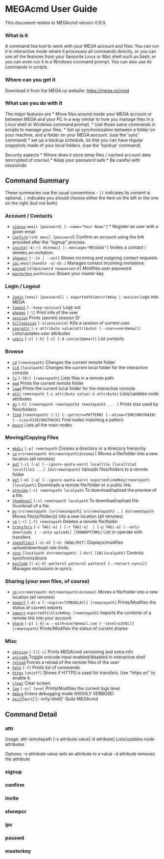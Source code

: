 # MEGAcmd User Guide

This document relates to MEGAcmd version 0.9.9.

### What is it
A command line tool to work with your MEGA account and files.  You can run it in interactive mode where it processes all commands directly, or you can use all the features from your favourite Linux or Mac shell such as bash, or you can even run it in a Windows command prompt.   You can also use its commands in scripts.

### Where can you get it  
Download it from the MEGA.nz website: https://mega.nz/cmd

### What can you do with it
The major features are
	* Move files around inside your MEGA account or between MEGA and your PC in a way similar to how you manage files in a Linux shell or Windows command prompt.
	* Use those same commands in scripts to manage your files.
	* Set up synchronization between a folder on your machine, and a folder on your MEGA account.   (use the 'sync' command)
	* set up a backup schedule, so that you can have regular snapshots made of your local folders.  (use the 'backup' command)
	
Security aspects
	* Where does it store temp files / cached account data (encrypted of course)
	* Keep your password safe
	* Be careful with sessionids

## Command Summary

These summaries use the usual conventions - `[]` indicates its content is optional,  `|` indicates you should choose either the item on the left or the one on the right (but not both)

### Account / Contacts
* [`signup`](#signup) `email [password] [--name="Your Name"]`  * Register as user with a given email
* [`confirm`](#confirm) `link email [password]`  Confirm an account using the link provided after the "signup" process.
* [`invite`](#invite)`[-d|-r] dstemail [--message="MESSAGE"]`  Invites a contact / deletes an invitation
* [`showpcr`](#showpcr) `[--in | --out]`  Shows incoming and outgoing contact requests.
* [`ipc`](#ipc) `email|handle -a|-d|-i`  Manages contact incoming invitations.
* [`passwd`](#passwd) `[oldpassword newpassword]`  Modifies user password
* [`masterkey`](#masterkey) `pathtosave`  Shows your master key.

### Login / Logout
* [`login`](#login) `[email [password]] | exportedfolderurl#key | session` Logs into MEGA
* [`logout`](#logout) `[--keep-session]` Logs out
* [`whoami`](#whoami) `[-l]` Print info of the user
* [`session`](#session) Prints (secret) session ID
* [`killsession`](#killsession) `[-a|sessionid]` Kills a session of current user.
* [`userattr`](#userattr) `[-s attribute value|attribute] [--user=user@email]` Lists/updates user attributes
* [`users`](#users) `[-s] [-h] [-n] [-d contact@email]` List contacts
	  
### Browse
* [`cd`](#cd) `[remotepath]` Changes the current remote folder
* [`lcd`](#lcd) `[localpath]` Changes the current local folder for the interactive console
* [`ls`](#ls) `[-lRr] [remotepath]` Lists files in a remote path
* [`pwd`](#pwd) Prints the current remote folder
* [`lpwd`](#lpwd) Prints the current local folder for the interactive console
* [`attr`](#attr) `remotepath [-s attribute value|-d attribute]`  Lists/updates node attributes
* [`du`](#du) `[-h] [remotepath remotepath2 remotepath3 ... ]` Prints size used by files/folders
* [`find`](#find) `[remotepath] [-l] [--pattern=PATTERN] [--mtime=TIMECONSTRAIN] [--size=SIZECONSTRAIN]` Find nodes matching a pattern
* [`mount`](#mount) Lists all the main nodes

### Moving/Copying Files
* [`mkdir`](#mkdir) `[-p] remotepath` Creates a directory or a directory hierarchy
* [`cp`](#cp) `srcremotepath dstremotepath|dstemail` Moves a file/folder into a new location (all remotes)
* [`put`](#put) `[-c] [-q] [--ignore-quota-warn] localfile [localfile2 localfile3 ...] [dstremotepath]` Uploads files/folders to a remote folder
* [`get`](#get) `[-m] [-q] [--ignore-quota-warn] exportedlink#key|remotepath [localpath]` Downloads a remote file/folder or a public link
* [`preview`](#preview) `[-s] remotepath localpath` To download/upload the preview of a file.
* [`thumbnail`](#thumbnail) `[-s] remotepath localpath` To download/upload the thumbnail of a file.
* [`mv`](#mv) `srcremotepath [srcremotepath2 srcremotepath3 ..] dstremotepath` Moves file(s)/folder(s) into a new location (all remotes)
* [`rm`](#rm) `[-r] [-f] remotepath` Deletes a remote file/folder
* [`transfers`](#transfers) `[-c TAG|-a] | [-r TAG|-a]  | [-p TAG|-a] [--only-downloads | --only-uploads] [SHOWOPTIONS]` List or operate with transfers
* [`speedlimit`](#speedlimit) `[-u|-d] [-h] [NEWLIMIT]` Displays/modifies upload/download rate limits
* [`sync`](#sync) `[localpath dstremotepath| [-dsr] [ID|localpath]` Controls synchronizations
* [`exclude`](#exclude) `[(-a|-d) pattern1 pattern2 pattern3 [--restart-syncs]]` Manages exclusions in syncs.
	  
### Sharing (your own files, of course)
* [`cp`](#cp) `srcremotepath dstremotepath|dstemail` Moves a file/folder into a new location (all remotes)
* [`export`](#export) `[-d|-a [--expire=TIMEDELAY]] [remotepath]` Prints/Modifies the status of current exports
* [`import`](#import) `exportedfilelink#key [remotepath]` Imports the contents of a remote link into your account
* [`share`](#share) `[-p] [-d|-a --with=user@email.com [--level=LEVEL]] [remotepath]` Prints/Modifies the status of current shares

### Misc
* [`version`](#version) `[-l][-c]` Prints MEGAcmd versioning and extra info
* [`unicode`](#unicode) Toggle unicode input enabled/disabled in interactive shell
* [`reload`](#reload) Forces a reload of the remote files of the user
* [`help`](#help) `[-f]` Prints list of commands
* [`https`](#https) `[on|off]` Shows if HTTPS is used for transfers. Use "https on" to enable it.
* [`clear`](#clear) Clear screen
* [`log`](#log) `[-sc] level` Prints/Modifies the current logs level
* [`debug`](#debug) Enters debugging mode (HIGHLY VERBOSE)
* [`exit`](#exit)|[`quit`] [--only-shell]` Quits MEGAcmd


## Command Detail

### attr
Usage: attr remotepath [-s attribute value|-d attribute]
Lists/updates node attributes

Options:
 -s     attribute value         sets an attribute to a value
 -d     attribute               removes the attribute
 
### signup

### confirm

### invite

### showpcr

### ipc

### passwd

### masterkey



